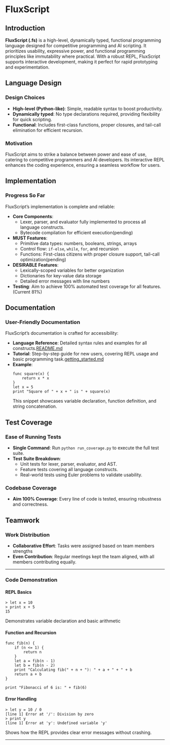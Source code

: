 # FluxScript

## Introduction

**FluxScript (.fs)** is a high-level, dynamically typed, functional programming language designed for competitive programming and AI scripting. It prioritizes usability, expressive power, and functional programming principles like immutability where practical. With a robust REPL, FluxScript supports interactive development, making it perfect for rapid prototyping and experimentation.

## Language Design
### Design Choices
- **High-level (Python-like)**: Simple, readable syntax to boost productivity.
- **Dynamically typed**: No type declarations required, providing flexibility for quick scripting.
- **Functional**: Includes first-class functions, proper closures, and tail-call elimination for efficient recursion.

### Motivation
FluxScript aims to strike a balance between power and ease of use, catering to competitive programmers and AI developers. Its interactive REPL enhances the coding experience, ensuring a seamless workflow for users.


## Implementation 
### Progress So Far
FluxScript’s implementation is complete and reliable:
- **Core Components**:
  - Lexer, parser, and evaluator fully implemented to process all language constructs.
  - Bytecode compilation for efficient execution(pending)
- **MUST Features**:
  - Primitive data types: numbers, booleans, strings, arrays
  - Control flow: `if-else`, `while`, `for`, and recursion
  - Functions: First-class citizens with proper closure support, tail-call optimization(pending)
- **DESIRABLE Features**:
  - Lexically-scoped variables for better organization
  - Dictionaries for key-value data storage
  - Detailed error messages with line numbers
- **Testing**: Aim to achieve 100% automated test coverage for all features.(Current 81%)

## Documentation
### User-Friendly Documentation
FluxScript’s documentation is crafted for accessibility:
- **Language Reference**: Detailed syntax rules and examples for all constructs.[README.md](README.md)
- **Tutorial**: Step-by-step guide for new users, covering REPL usage and basic programming task.[getting_started.md](getting_started.md)
- **Example**:
  ```fluxscript
  func square(x) {
      return x * x
  }
  let x = 5
  print "Square of " + x + " is " + square(x)
  ```
  This snippet showcases variable declaration, function definition, and string concatenation.


## Test Coverage
### Ease of Running Tests
- **Single Command**: Run `python run_coverage.py` to execute the full test suite.
- **Test Suite Breakdown**:
  - Unit tests for lexer, parser, evaluator, and AST.
  - Feature tests covering all language constructs.
  - Real-world tests using Euler problems to validate usability.

### Codebase Coverage
- **Aim 100% Coverage**: Every line of code is tested, ensuring robustness and correctness.

## Teamwork
### Work Distribution
- **Collaborative Effort**: Tasks were assigned based on team members strengths
- **Even Contribution**: Regular meetings kept the team aligned, with all members contributing equally.

---

### Code Demonstration 

#### REPL Basics
```fluxscript
> let x = 10
> print x + 5
15
```
Demonstrates variable declaration and basic arithmetic

#### Function and Recursion
```fluxscript
func fib(n) {
    if (n <= 1) {
        return n
    }
    let a = fib(n - 1)
    let b = fib(n - 2)
    print "Calculating fib(" + n + "): " + a + " + " + b
    return a + b
}

print "Fibonacci of 6 is: " + fib(6)
```

#### Error Handling
```fluxscript
> let y = 10 / 0
[line 1] Error at '/': Division by zero
> print y
[line 1] Error at 'y': Undefined variable 'y'
```
Shows how the REPL provides clear error messages without crashing.

---
